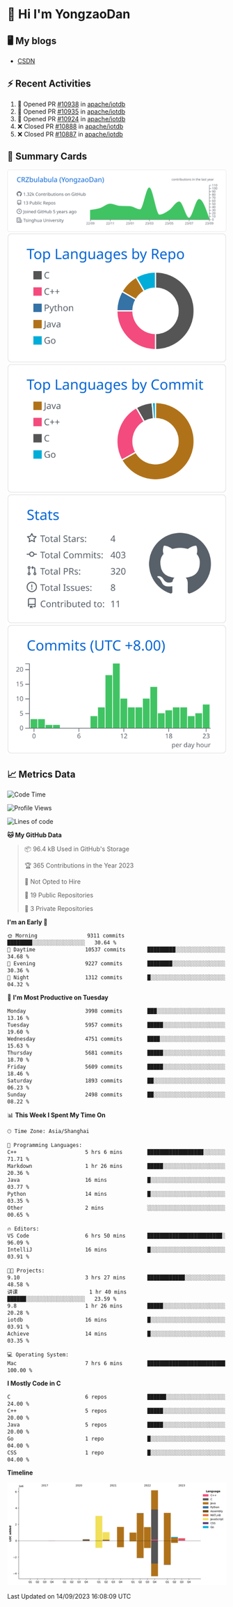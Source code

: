 # 👋 Hi I'm YongzaoDan

## 🖥 My blogs
  + [CSDN](https://blog.csdn.net/CRZbulabula?type=blog)

## ⚡ Recent Activities
<!--START_SECTION:activity-->
1. 💪 Opened PR [#10938](https://github.com/apache/iotdb/pull/10938) in [apache/iotdb](https://github.com/apache/iotdb)
2. 💪 Opened PR [#10935](https://github.com/apache/iotdb/pull/10935) in [apache/iotdb](https://github.com/apache/iotdb)
3. 💪 Opened PR [#10924](https://github.com/apache/iotdb/pull/10924) in [apache/iotdb](https://github.com/apache/iotdb)
4. ❌ Closed PR [#10888](https://github.com/apache/iotdb/pull/10888) in [apache/iotdb](https://github.com/apache/iotdb)
5. ❌ Closed PR [#10887](https://github.com/apache/iotdb/pull/10887) in [apache/iotdb](https://github.com/apache/iotdb)
<!--END_SECTION:activity-->

## 🎑 Summary Cards

[![](https://raw.githubusercontent.com/CRZbulabula/CRZbulabula/main/profile-summary-card-output/github/0-profile-details.svg)](https://github.com/vn7n24fzkq/github-profile-summary-cards)
[![](https://raw.githubusercontent.com/CRZbulabula/CRZbulabula/main/profile-summary-card-output/github/1-repos-per-language.svg)](https://github.com/vn7n24fzkq/github-profile-summary-cards) [![](https://raw.githubusercontent.com/CRZbulabula/CRZbulabula/main/profile-summary-card-output/github/2-most-commit-language.svg)](https://github.com/vn7n24fzkq/github-profile-summary-cards)
[![](https://raw.githubusercontent.com/CRZbulabula/CRZbulabula/main/profile-summary-card-output/github/3-stats.svg)](https://github.com/vn7n24fzkq/github-profile-summary-cards) [![](https://raw.githubusercontent.com/CRZbulabula/CRZbulabula/main/profile-summary-card-output/github/4-productive-time.svg)](https://github.com/vn7n24fzkq/github-profile-summary-cards)

## 📈 Metrics Data

<!--START_SECTION:waka-->
![Code Time](http://img.shields.io/badge/Code%20Time-304%20hrs%2030%20mins-blue)

![Profile Views](http://img.shields.io/badge/Profile%20Views-1-blue)

![Lines of code](https://img.shields.io/badge/From%20Hello%20World%20I%27ve%20Written-22.2%20million%20lines%20of%20code-blue)

**🐱 My GitHub Data** 

> 📦 96.4 kB Used in GitHub's Storage 
 > 
> 🏆 365 Contributions in the Year 2023
 > 
> 🚫 Not Opted to Hire
 > 
> 📜 19 Public Repositories 
 > 
> 🔑 3 Private Repositories 
 > 
**I'm an Early 🐤** 

```text
🌞 Morning                9311 commits        ████████░░░░░░░░░░░░░░░░░   30.64 % 
🌆 Daytime                10537 commits       █████████░░░░░░░░░░░░░░░░   34.68 % 
🌃 Evening                9227 commits        ████████░░░░░░░░░░░░░░░░░   30.36 % 
🌙 Night                  1312 commits        █░░░░░░░░░░░░░░░░░░░░░░░░   04.32 % 
```
📅 **I'm Most Productive on Tuesday** 

```text
Monday                   3998 commits        ███░░░░░░░░░░░░░░░░░░░░░░   13.16 % 
Tuesday                  5957 commits        █████░░░░░░░░░░░░░░░░░░░░   19.60 % 
Wednesday                4751 commits        ████░░░░░░░░░░░░░░░░░░░░░   15.63 % 
Thursday                 5681 commits        █████░░░░░░░░░░░░░░░░░░░░   18.70 % 
Friday                   5609 commits        █████░░░░░░░░░░░░░░░░░░░░   18.46 % 
Saturday                 1893 commits        ██░░░░░░░░░░░░░░░░░░░░░░░   06.23 % 
Sunday                   2498 commits        ██░░░░░░░░░░░░░░░░░░░░░░░   08.22 % 
```


📊 **This Week I Spent My Time On** 

```text
🕑︎ Time Zone: Asia/Shanghai

💬 Programming Languages: 
C++                      5 hrs 6 mins        ██████████████████░░░░░░░   71.71 % 
Markdown                 1 hr 26 mins        █████░░░░░░░░░░░░░░░░░░░░   20.36 % 
Java                     16 mins             █░░░░░░░░░░░░░░░░░░░░░░░░   03.77 % 
Python                   14 mins             █░░░░░░░░░░░░░░░░░░░░░░░░   03.35 % 
Other                    2 mins              ░░░░░░░░░░░░░░░░░░░░░░░░░   00.65 % 

🔥 Editors: 
VS Code                  6 hrs 50 mins       ████████████████████████░   96.09 % 
IntelliJ                 16 mins             █░░░░░░░░░░░░░░░░░░░░░░░░   03.91 % 

🐱‍💻 Projects: 
9.10                     3 hrs 27 mins       ████████████░░░░░░░░░░░░░   48.58 % 
讲课                       1 hr 40 mins        ██████░░░░░░░░░░░░░░░░░░░   23.59 % 
9.8                      1 hr 26 mins        █████░░░░░░░░░░░░░░░░░░░░   20.28 % 
iotdb                    16 mins             █░░░░░░░░░░░░░░░░░░░░░░░░   03.91 % 
Achieve                  14 mins             █░░░░░░░░░░░░░░░░░░░░░░░░   03.35 % 

💻 Operating System: 
Mac                      7 hrs 6 mins        █████████████████████████   100.00 % 
```

**I Mostly Code in C** 

```text
C                        6 repos             ██████░░░░░░░░░░░░░░░░░░░   24.00 % 
C++                      5 repos             █████░░░░░░░░░░░░░░░░░░░░   20.00 % 
Java                     5 repos             █████░░░░░░░░░░░░░░░░░░░░   20.00 % 
Go                       1 repo              █░░░░░░░░░░░░░░░░░░░░░░░░   04.00 % 
CSS                      1 repo              █░░░░░░░░░░░░░░░░░░░░░░░░   04.00 % 
```



**Timeline**

![Lines of Code chart](https://raw.githubusercontent.com/CRZbulabula/CRZbulabula/main/assets/bar_graph.png)


 Last Updated on 14/09/2023 16:08:09 UTC
<!--END_SECTION:waka-->


